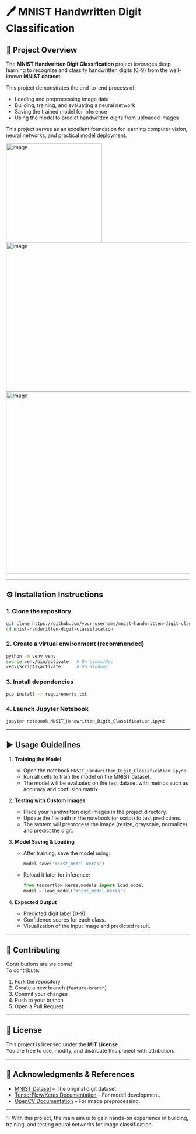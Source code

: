 # 🖊️ MNIST Handwritten Digit Classification  

## 📌 Project Overview  
The **MNIST Handwritten Digit Classification** project leverages deep learning to recognize and classify handwritten digits (0–9) from the well-known **MNIST dataset**.  

This project demonstrates the end-to-end process of:  
- Loading and preprocessing image data  
- Building, training, and evaluating a neural network  
- Saving the trained model for inference  
- Using the model to predict handwritten digits from uploaded images  

This project serves as an excellent foundation for learning computer vision, neural networks, and practical model deployment.  

<img width="263" height="270" alt="Image" src="https://github.com/user-attachments/assets/12215601-ebab-465a-8ef3-c0f17aef7c42" />
<img width="758" height="409" alt="Image" src="https://github.com/user-attachments/assets/aa1a60f2-5ffa-4b1f-86ad-5ac0a8d57448" />
<img width="590" height="498" alt="Image" src="https://github.com/user-attachments/assets/0f1ac248-0c42-4278-9373-d79ce02dbdf5" />

---

## ⚙️ Installation Instructions  

### 1. Clone the repository  
```bash
git clone https://github.com/your-username/mnist-handwritten-digit-classification.git
cd mnist-handwritten-digit-classification
```

### 2. Create a virtual environment (recommended)  
```bash
python -m venv venv
source venv/bin/activate   # On Linux/Mac
venv\Scripts\activate      # On Windows
```

### 3. Install dependencies  
```bash
pip install -r requirements.txt
```

### 4. Launch Jupyter Notebook  
```bash
jupyter notebook MNSIT_Handwritten_Digit_Classification.ipynb
```

---

## ▶️ Usage Guidelines  

1. **Training the Model**  
   - Open the notebook `MNSIT_Handwritten_Digit_Classification.ipynb`.  
   - Run all cells to train the model on the MNIST dataset.  
   - The model will be evaluated on the test dataset with metrics such as accuracy and confusion matrix.  

2. **Testing with Custom Images**  
   - Place your handwritten digit images in the project directory.  
   - Update the file path in the notebook (or script) to test predictions.  
   - The system will preprocess the image (resize, grayscale, normalize) and predict the digit.  

3. **Model Saving & Loading**  
   - After training, save the model using:  
     ```python
     model.save('mnist_model.keras')
     ```  
   - Reload it later for inference:  
     ```python
     from tensorflow.keras.models import load_model
     model = load_model('mnist_model.keras')
     ```

4. **Expected Output**  
   - Predicted digit label (0–9).  
   - Confidence scores for each class.  
   - Visualization of the input image and predicted result.  

---

## 🤝 Contributing  

Contributions are welcome!  
To contribute:  
1. Fork the repository  
2. Create a new branch (`feature-branch`)  
3. Commit your changes  
4. Push to your branch  
5. Open a Pull Request  

---

## 📜 License  
This project is licensed under the **MIT License**.  
You are free to use, modify, and distribute this project with attribution.  

---

## 🙏 Acknowledgments & References  

- [MNIST Dataset](http://yann.lecun.com/exdb/mnist/) – The original digit dataset.  
- [TensorFlow/Keras Documentation](https://www.tensorflow.org/guide/keras) – For model development.  
- [OpenCV Documentation](https://docs.opencv.org/) – For image preprocessing.  

---

✨ With this project, the main aim is to gain hands-on experience in building, training, and testing neural networks for image classification.  
